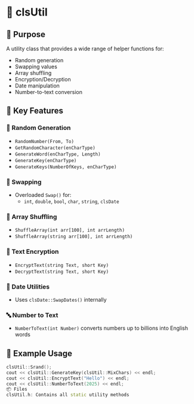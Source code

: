 # 🧰 clsUtil

## 📌 Purpose
A utility class that provides a wide range of helper functions for:
- Random generation
- Swapping values
- Array shuffling
- Encryption/Decryption
- Date manipulation
- Number-to-text conversion

## 🧱 Key Features

### 🔢 Random Generation
- `RandomNumber(From, To)`
- `GetRandomCharacter(enCharType)`
- `GenerateWord(enCharType, Length)`
- `GenerateKey(enCharType)`
- `GenerateKeys(NumberOfKeys, enCharType)`

### 🔁 Swapping
- Overloaded `Swap()` for:
  - `int`, `double`, `bool`, `char`, `string`, `clsDate`

### 🔀 Array Shuffling
- `ShuffleArray(int arr[100], int arrLength)`
- `ShuffleArray(string arr[100], int arrLength)`

### 🔐 Text Encryption
- `EncryptText(string Text, short Key)`
- `DecryptText(string Text, short Key)`

### 📅 Date Utilities
- Uses `clsDate::SwapDates()` internally

### 🔤 Number to Text
- `NumberToText(int Number)` converts numbers up to billions into English words

## 🧪 Example Usage
```cpp
clsUtil::Srand();
cout << clsUtil::GenerateKey(clsUtil::MixChars) << endl;
cout << clsUtil::EncryptText("Hello") << endl;
cout << clsUtil::NumberToText(2025) << endl;
📦 Files
clsUtil.h: Contains all static utility methods